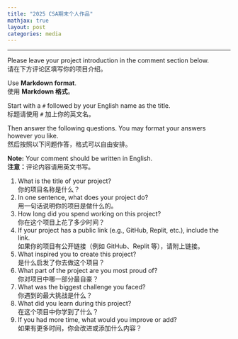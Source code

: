 ```yaml
---
title: "2025 CSA期末个人作品"
mathjax: true
layout: post
categories: media
---
```

---
<p>
Please leave your project introduction in the comment section below.<br>
请在下方评论区填写你的项目介绍。
</p>

<p>
Use <strong>Markdown format</strong>.<br>
使用 <strong>Markdown 格式</strong>。
</p>

<p>
Start with a <code>#</code> followed by your English name as the title.<br>
标题请使用 <code>#</code> 加上你的英文名。
</p>

<p>
Then answer the following questions. You may format your answers however you like.<br>
然后按照以下问题作答，格式可以自由安排。
</p>

<p>
<strong>Note:</strong> Your comment should be written in English.<br>
<strong>注意：</strong>评论内容请用英文书写。
</p>

<ol>
  <li>
    What is the title of your project?<br>
    你的项目名称是什么？
  </li>
  <li>
    In one sentence, what does your project do?<br>
    用一句话说明你的项目是做什么的。
  </li>
  <li>
    How long did you spend working on this project?<br>
    你在这个项目上花了多少时间？
  </li>
  <li>
    If your project has a public link (e.g., GitHub, Replit, etc.), include the link.<br>
    如果你的项目有公开链接（例如 GitHub、Replit 等），请附上链接。
  </li>
  <li>
    What inspired you to create this project?<br>
    是什么启发了你去做这个项目？
  </li>
  <li>
    What part of the project are you most proud of?<br>
    你对项目中哪一部分最自豪？
  </li>
  <li>
    What was the biggest challenge you faced?<br>
    你遇到的最大挑战是什么？
  </li>
  <li>
    What did you learn during this project?<br>
    在这个项目中你学到了什么？
  </li>
  <li>
    If you had more time, what would you improve or add?<br>
    如果有更多时间，你会改进或添加什么内容？
  </li>
</ol>

